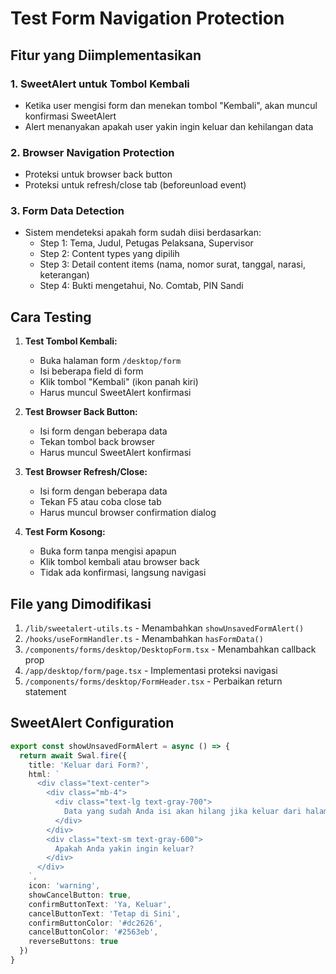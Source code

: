 # Test Form Navigation Protection

## Fitur yang Diimplementasikan

### 1. SweetAlert untuk Tombol Kembali
- Ketika user mengisi form dan menekan tombol "Kembali", akan muncul konfirmasi SweetAlert
- Alert menanyakan apakah user yakin ingin keluar dan kehilangan data

### 2. Browser Navigation Protection
- Proteksi untuk browser back button
- Proteksi untuk refresh/close tab (beforeunload event)

### 3. Form Data Detection
- Sistem mendeteksi apakah form sudah diisi berdasarkan:
  - Step 1: Tema, Judul, Petugas Pelaksana, Supervisor
  - Step 2: Content types yang dipilih
  - Step 3: Detail content items (nama, nomor surat, tanggal, narasi, keterangan)
  - Step 4: Bukti mengetahui, No. Comtab, PIN Sandi

## Cara Testing

1. **Test Tombol Kembali:**
   - Buka halaman form `/desktop/form`
   - Isi beberapa field di form
   - Klik tombol "Kembali" (ikon panah kiri)
   - Harus muncul SweetAlert konfirmasi

2. **Test Browser Back Button:**
   - Isi form dengan beberapa data
   - Tekan tombol back browser
   - Harus muncul SweetAlert konfirmasi

3. **Test Browser Refresh/Close:**
   - Isi form dengan beberapa data
   - Tekan F5 atau coba close tab
   - Harus muncul browser confirmation dialog

4. **Test Form Kosong:**
   - Buka form tanpa mengisi apapun
   - Klik tombol kembali atau browser back
   - Tidak ada konfirmasi, langsung navigasi

## File yang Dimodifikasi

1. `/lib/sweetalert-utils.ts` - Menambahkan `showUnsavedFormAlert()`
2. `/hooks/useFormHandler.ts` - Menambahkan `hasFormData()`
3. `/components/forms/desktop/DesktopForm.tsx` - Menambahkan callback prop
4. `/app/desktop/form/page.tsx` - Implementasi proteksi navigasi
5. `/components/forms/desktop/FormHeader.tsx` - Perbaikan return statement

## SweetAlert Configuration

```typescript
export const showUnsavedFormAlert = async () => {
  return await Swal.fire({
    title: 'Keluar dari Form?',
    html: `
      <div class="text-center">
        <div class="mb-4">
          <div class="text-lg text-gray-700">
            Data yang sudah Anda isi akan hilang jika keluar dari halaman ini.
          </div>
        </div>
        <div class="text-sm text-gray-600">
          Apakah Anda yakin ingin keluar?
        </div>
      </div>
    `,
    icon: 'warning',
    showCancelButton: true,
    confirmButtonText: 'Ya, Keluar',
    cancelButtonText: 'Tetap di Sini',
    confirmButtonColor: '#dc2626',
    cancelButtonColor: '#2563eb',
    reverseButtons: true
  })
}
```
